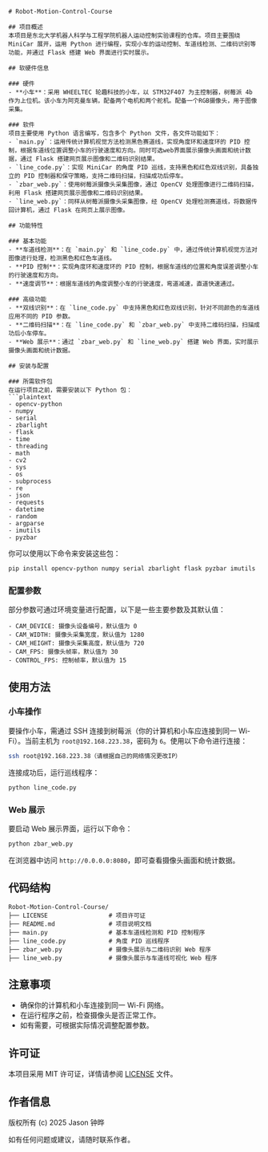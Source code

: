 ```plaintext
# Robot-Motion-Control-Course

## 项目概述
本项目是东北大学机器人科学与工程学院机器人运动控制实验课程的仓库。项目主要围绕 MiniCar 展开，运用 Python 进行编程，实现小车的运动控制、车道线检测、二维码识别等功能，并通过 Flask 搭建 Web 界面进行实时展示。

## 软硬件信息

### 硬件
- **小车**：采用 WHEELTEC 轮趣科技的小车，以 STM32F407 为主控制器，树莓派 4b 作为上位机。该小车为阿克曼车辆，配备两个电机和两个舵机。配备一个RGB摄像头，用于图像采集。

### 软件
项目主要使用 Python 语言编写，包含多个 Python 文件，各文件功能如下：
- `main.py`：运用传统计算机视觉方法检测黑色赛道线，实现角度环和速度环的 PID 控制，根据车道线位置调整小车的行驶速度和方向。同时可选web界面展示摄像头画面和统计数据，通过 Flask 搭建网页展示图像和二维码识别结果。
- `line_code.py`：实现 MiniCar 的角度 PID 巡线，支持黑色和红色双线识别，具备独立的 PID 控制器和保守策略，支持二维码扫描，扫描成功后停车。
- `zbar_web.py`：使用树莓派摄像头采集图像，通过 OpenCV 处理图像进行二维码扫描，利用 Flask 搭建网页展示图像和二维码识别结果。
- `line_web.py`：同样从树莓派摄像头采集图像，经 OpenCV 处理检测赛道线，将数据传回计算机，通过 Flask 在网页上展示图像。

## 功能特性

### 基本功能
- **车道线检测**：在 `main.py` 和 `line_code.py` 中，通过传统计算机视觉方法对图像进行处理，检测黑色和红色车道线。
- **PID 控制**：实现角度环和速度环的 PID 控制，根据车道线的位置和角度误差调整小车的行驶速度和方向。
- **速度调节**：根据车道线的角度调整小车的行驶速度，弯道减速，直道快速通过。

### 高级功能
- **双线识别**：在 `line_code.py` 中支持黑色和红色双线识别，针对不同颜色的车道线应用不同的 PID 参数。
- **二维码扫描**：在 `line_code.py` 和 `zbar_web.py` 中支持二维码扫描，扫描成功后小车停车。
- **Web 展示**：通过 `zbar_web.py` 和 `line_web.py` 搭建 Web 界面，实时展示摄像头画面和统计数据。

## 安装与配置

### 所需软件包
在运行项目之前，需要安装以下 Python 包：
```plaintext
- opencv-python
- numpy
- serial
- zbarlight
- flask
- time
- threading
- math
- cv2
- sys
- os
- subprocess
- re
- json
- requests
- datetime
- random
- argparse
- imutils
- pyzbar
```
你可以使用以下命令来安装这些包：
```bash
pip install opencv-python numpy serial zbarlight flask pyzbar imutils
```

### 配置参数
部分参数可通过环境变量进行配置，以下是一些主要参数及其默认值：
```plaintext
- CAM_DEVICE: 摄像头设备编号，默认值为 0
- CAM_WIDTH: 摄像头采集宽度，默认值为 1280
- CAM_HEIGHT: 摄像头采集高度，默认值为 720
- CAM_FPS: 摄像头帧率，默认值为 30
- CONTROL_FPS: 控制帧率，默认值为 15
```

## 使用方法

### 小车操作
要操作小车，需通过 SSH 连接到树莓派（你的计算机和小车应连接到同一 Wi-Fi）。当前主机为 `root@192.168.223.38`，密码为 `6`。使用以下命令进行连接：
```bash
ssh root@192.168.223.38（请根据自己的网络情况更改IP）
```
连接成功后，运行巡线程序：
```bash
python line_code.py
```

### Web 展示
要启动 Web 展示界面，运行以下命令：
```bash
python zbar_web.py
```
在浏览器中访问 `http://0.0.0.0:8080`，即可查看摄像头画面和统计数据。

## 代码结构
```plaintext
Robot-Motion-Control-Course/
├── LICENSE                 # 项目许可证
├── README.md               # 项目说明文档
├── main.py                 # 基本车道线检测和 PID 控制程序
├── line_code.py            # 角度 PID 巡线程序
├── zbar_web.py             # 摄像头展示与二维码识别 Web 程序
├── line_web.py             # 摄像头展示与车道线可视化 Web 程序
```

## 注意事项
- 确保你的计算机和小车连接到同一 Wi-Fi 网络。
- 在运行程序之前，检查摄像头是否正常工作。
- 如有需要，可根据实际情况调整配置参数。

## 许可证
本项目采用 MIT 许可证，详情请参阅 [LICENSE](LICENSE) 文件。

## 作者信息
版权所有 (c) 2025 Jason 钟晔

如有任何问题或建议，请随时联系作者。
```
